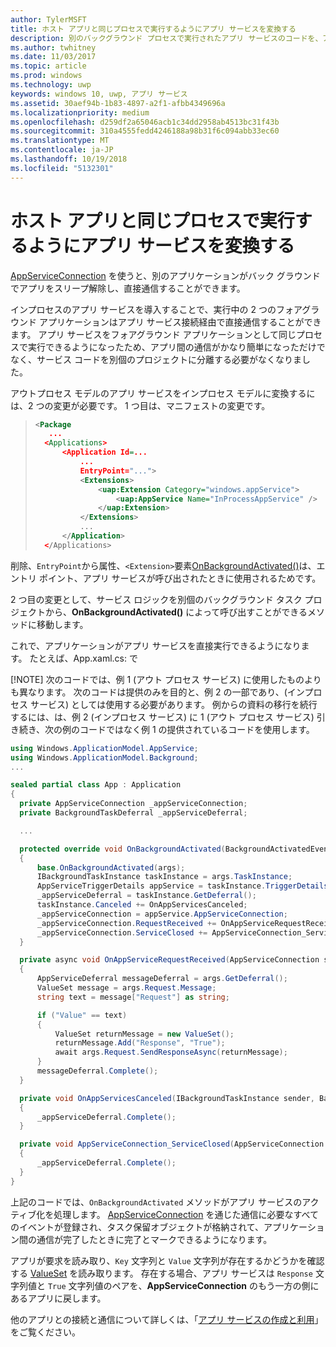 ```yaml
---
author: TylerMSFT
title: ホスト アプリと同じプロセスで実行するようにアプリ サービスを変換する
description: 別のバックグラウンド プロセスで実行されたアプリ サービスのコードを、アプリ サービスのプロバイダーと同じプロセス内で実行されるコードに変換します。
ms.author: twhitney
ms.date: 11/03/2017
ms.topic: article
ms.prod: windows
ms.technology: uwp
keywords: windows 10, uwp, アプリ サービス
ms.assetid: 30aef94b-1b83-4897-a2f1-afbb4349696a
ms.localizationpriority: medium
ms.openlocfilehash: d259df2a65046acb1c34dd2958ab4513bc31f43b
ms.sourcegitcommit: 310a4555fedd4246188a98b31f6c094abb33ec60
ms.translationtype: MT
ms.contentlocale: ja-JP
ms.lasthandoff: 10/19/2018
ms.locfileid: "5132301"
---
```

# <a name="convert-an-app-service-to-run-in-the-same-process-as-its-host-app"></a>ホスト アプリと同じプロセスで実行するようにアプリ サービスを変換する

[AppServiceConnection](https://msdn.microsoft.com/library/windows/apps/windows.applicationmodel.appservice.appserviceconnection.aspx) を使うと、別のアプリケーションがバック グラウンドでアプリをスリープ解除し、直接通信することができます。

インプロセスのアプリ サービスを導入することで、実行中の 2 つのフォアグラウンド アプリケーションはアプリ サービス接続経由で直接通信することができます。 アプリ サービスをフォアグラウンド アプリケーションとして同じプロセスで実行できるようになったため、アプリ間の通信がかなり簡単になっただけでなく、サービス コードを別個のプロジェクトに分離する必要がなくなりました。

アウトプロセス モデルのアプリ サービスをインプロセス モデルに変換するには、2 つの変更が必要です。 1 つ目は、マニフェストの変更です。

> ```xml
> <Package
>    ...
>   <Applications>
>       <Application Id=...
>           ...
>           EntryPoint="...">
>           <Extensions>
>               <uap:Extension Category="windows.appService">
>                   <uap:AppService Name="InProcessAppService" />
>               </uap:Extension>
>           </Extensions>
>           ...
>       </Application>
>   </Applications>
> ```

削除、`EntryPoint`から属性、`<Extension>`要素[OnBackgroundActivated()](https://msdn.microsoft.com/library/windows/apps/windows.ui.xaml.application.onbackgroundactivated.aspx)は、エントリ ポイント、アプリ サービスが呼び出されたときに使用されるためです。

2 つ目の変更として、サービス ロジックを別個のバックグラウンド タスク プロジェクトから、**OnBackgroundActivated()** によって呼び出すことができるメソッドに移動します。

これで、アプリケーションがアプリ サービスを直接実行できるようになります。 たとえば、App.xaml.cs: で

[!NOTE] 次のコードでは、例 1 (アウト プロセス サービス) に使用したものよりも異なります。 次のコードは提供のみを目的と、例 2 の一部であり、(インプロセス サービス) としては使用する必要があります。  例からの資料の移行を続行するには、は、例 2 (インプロセス サービス) に 1 (アウト プロセス サービス) 引き続き、次の例のコードではなく例 1 の提供されているコードを使用します。

``` cs
using Windows.ApplicationModel.AppService;
using Windows.ApplicationModel.Background;
...

sealed partial class App : Application
{
  private AppServiceConnection _appServiceConnection;
  private BackgroundTaskDeferral _appServiceDeferral;

  ...

  protected override void OnBackgroundActivated(BackgroundActivatedEventArgs args)
  {
      base.OnBackgroundActivated(args);
      IBackgroundTaskInstance taskInstance = args.TaskInstance;
      AppServiceTriggerDetails appService = taskInstance.TriggerDetails as AppServiceTriggerDetails;
      _appServiceDeferral = taskInstance.GetDeferral();
      taskInstance.Canceled += OnAppServicesCanceled;
      _appServiceConnection = appService.AppServiceConnection;
      _appServiceConnection.RequestReceived += OnAppServiceRequestReceived;
      _appServiceConnection.ServiceClosed += AppServiceConnection_ServiceClosed;
  }

  private async void OnAppServiceRequestReceived(AppServiceConnection sender, AppServiceRequestReceivedEventArgs args)
  {
      AppServiceDeferral messageDeferral = args.GetDeferral();
      ValueSet message = args.Request.Message;
      string text = message["Request"] as string;

      if ("Value" == text)
      {
          ValueSet returnMessage = new ValueSet();
          returnMessage.Add("Response", "True");
          await args.Request.SendResponseAsync(returnMessage);
      }
      messageDeferral.Complete();
  }

  private void OnAppServicesCanceled(IBackgroundTaskInstance sender, BackgroundTaskCancellationReason reason)
  {
      _appServiceDeferral.Complete();
  }

  private void AppServiceConnection_ServiceClosed(AppServiceConnection sender, AppServiceClosedEventArgs args)
  {
      _appServiceDeferral.Complete();
  }
}
```

上記のコードでは、`OnBackgroundActivated` メソッドがアプリ サービスのアクティブ化を処理します。 [AppServiceConnection](https://msdn.microsoft.com/library/windows/apps/windows.applicationmodel.appservice.appserviceconnection.aspx) を通じた通信に必要なすべてのイベントが登録され、タスク保留オブジェクトが格納されて、アプリケーション間の通信が完了したときに完了とマークできるようになります。

アプリが要求を読み取り、`Key` 文字列と `Value` 文字列が存在するかどうかを確認する [ValueSet](https://msdn.microsoft.com/library/windows/apps/windows.foundation.collections.valueset.aspx) を読み取ります。 存在する場合、アプリ サービスは `Response` 文字列値と `True` 文字列値のペアを、**AppServiceConnection** のもう一方の側にあるアプリに戻します。

他のアプリとの接続と通信について詳しくは、「[アプリ サービスの作成と利用](https://msdn.microsoft.com/windows/uwp/launch-resume/how-to-create-and-consume-an-app-service?f=255&MSPPError=-2147217396)」をご覧ください。
